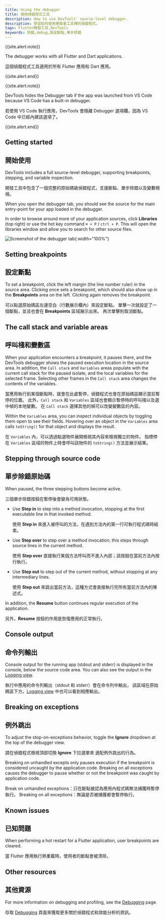 ```yaml
---
title: Using the debugger
title: 使用偵錯程式工具
description: How to use DevTools' source-level debugger.
description: 學習如何使用開發者工具裡的偵錯程式。
tags: Flutter開發工具,DevTools
keywords: 除錯,debug,設定斷點,單步除錯
---
```


{{site.alert.note}}

  The debugger works with all Flutter and Dart applications.
  
  這個偵錯程式工具適用於所有 Flutter 應用和 Dart 應用。
  
{{site.alert.end}}

{{site.alert.note}}

  DevTools hides the Debugger tab if the app was launched from VS Code because VS Code has a built-in debugger.

  若使用 VS Code 執行應用，DevTools 會隱藏 Debugger 選項欄，因為 VS Code 中已經內建該選項了。

{{site.alert.end}}

## Getting started

## 開始使用

DevTools includes a full source-level debugger, supporting
breakpoints, stepping, and variable inspection.

開發工具中包含了一個完整的原始碼級偵錯程式，支援斷點、單步除錯以及變數檢視。

When you open the debugger tab, you should see the source for the main
entry-point for your app loaded in the debugger.

In order to browse around more of your application sources, click **Libraries**
(top right) or use the hot key command `⌘ + P` / `ctrl + P`. This will open the
libraries window and allow you to search for other source files.

![Screenshot of the debugger tab]({{site.url}}/assets/images/docs/tools/devtools/debugger_screenshot.png){:width="100%"}

## Setting breakpoints

## 設定斷點

To set a breakpoint, click the left margin (the line number ruler)
in the source area. Clicking once sets a breakpoint, which should
also show up in the **Breakpoints** area on the left. Clicking
again removes the breakpoint.

可以點選原始碼區左邊空白（行數展示欄內）來設定斷點。
單擊一次就設定了一個斷點，並且也會在 **Breakpoints** 區域展示出來。
再次單擊則取消斷點。

## The call stack and variable areas

## 呼叫棧和變數區

When your application encounters a breakpoint, it pauses there,
and the DevTools debugger shows the paused execution location
in the source area. In addition, the `Call stack` and `Variables`
areas populate with the current call stack for the paused isolate,
and the local variables for the selected frame. Selecting other
frames in the `Call stack` area changes the contents of the variables.

當應用執行到某個斷點時，就會在此處暫停，偵錯程式也會在原始碼區顯示當前暫停的位置。
此外，`Call stack` 和 `Variables` 區域也會顯示暫停時的呼叫棧以及選中幀的本地變數。
在 `Call stack` 選擇其他的幀可以改變變數區的內容。

Within the `Variables` area, you can inspect individual objects by
toggling them open to see their fields. Hovering over an object
in the `Variables` area calls `toString()` for that object and
displays the result.

在 `Variables` 內，可以透過點選物件展開檢視其內容來檢視獨立的物件。
指標停在 `Variables` 區域的物件上時會呼叫該物件的 `toString()` 方法並展示結果。

## Stepping through source code

## 單步除錯原始碼

When paused, the three stepping buttons become active.

三個單步除錯按鈕在暫停後會變為可用狀態。

* Use **Step in** to step into a method invocation, stopping at
  the first executable line in that invoked method.
  
  使用 **Step in** 來進入被呼叫的方法，在遇到方法內的第一行可執行程式碼時結束。

* Use **Step over** to step over a method invocation;
  this steps through source lines in the current method.
  
  使用 **Step over** 直接執行某個方法呼叫而不進入內部；該按鈕在當前方法內按行執行。
  
* Use **Step out** to step out of the current method,
  without stopping at any intermediary lines.
  
  使用 **Step out** 來跳出當前方法，這種方式會直接執行完所有當前方法內的陳述式。

In addition, the **Resume** button continues regular
execution of the application.

另外，**Resume** 按鈕的作用是恢復應用的正常執行。

## Console output

## 命令列輸出

Console output for the running app (stdout and stderr) is 
displayed in the console, below the source code area.
You can also see the output in the [Logging view][].

執行中應用的命令列輸出（stdout 和 stderr）會在命令列中輸出，
該區域在原始碼區下方。[Logging view][] 中也可以看到相應輸出。

## Breaking on exceptions

## 例外跳出

To adjust the stop-on-exceptions behavior, toggle the
**Ignore** dropdown at the top of the debugger view.

請在偵錯程式檢視頂部切換 **Ignore** 下拉選單來
適配例外跳出的行為。

Breaking on unhandled excepts only pauses execution if the
breakpoint is considered uncaught by the application code.
Breaking on all exceptions causes the debugger to pause
whether or not the breakpoint was caught by application code.

Break on unhandled exceptions：只在斷點被認為應用內程式碼無法捕獲時暫停執行。
Breaking on all exceptions：無論是否被捕獲都會暫停執行。

## Known issues

## 已知問題

When performing a hot restart for a Flutter application,
user breakpoints are cleared.

當 Flutter 應用執行熱重載時，使用者的斷點會被清除。

[Logging view]: {{site.url}}/development/tools/devtools/logging

## Other resources

## 其他資源

For more information on debugging and profiling, see the
[Debugging][] page.

存取 [Debugging][] 頁面來獲取更多關於偵錯程式和效能分析的資訊。

[Debugging]: {{site.url}}/testing/debugging
